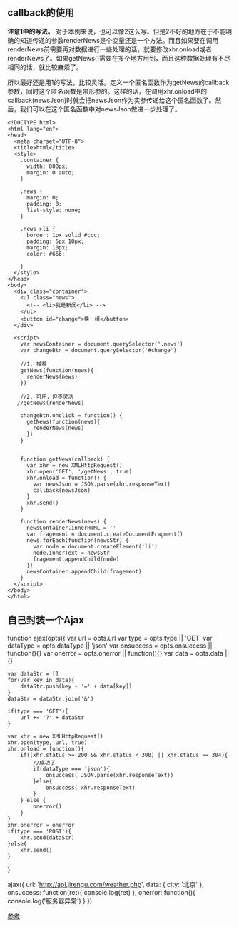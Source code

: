 ## callback的使用
**注意1中的写法。**
对于本例来说，也可以像2这么写。但是2不好的地方在于不能明确的知道传递的参数renderNews是个变量还是一个方法。而且如果要在调用renderNews前需要再对数据进行一些处理的话，就要修改xhr.onload或者renderNews了。如果getNews()需要在多个地方用到，而且这种数据处理有不尽相同的话，就比较麻烦了。

所以最好还是用1的写法，比较灵活。定义一个匿名函数作为getNews的callback参数，同时这个匿名函数是带形参的。这样的话，在调用xhr.onload中的callback(newsJson)时就会把newsJson作为实参传递给这个匿名函数了。然后，我们可以在这个匿名函数中对newsJson做进一步处理了。

```
<!DOCTYPE html>
<html lang="en">
<head>
  <meta charset="UTF-8">
  <title>html</title>
  <style>
    .container {
      width: 800px;
      margin: 0 auto;
    }

    .news {
      margin: 0;
      padding: 0;
      list-style: none;
    }

    .news >li {
      border: 1px solid #ccc;
      padding: 5px 10px;
      margin: 10px;
      color: #666;

    }
  </style>
</head>
<body>
  <div class="container">
    <ul class="news">
      <!-- <li>我是新闻</li> -->
    </ul>
    <button id="change">换一组</button>
  </div>

  <script>
    var newsContainer = document.querySelector('.news')
    var changeBtn = document.querySelector('#change')
    
    //1. 推荐
    getNews(function(news){
      renderNews(news)
    })
  
    //2. 可用，但不灵活
   //getNews(renderNews)
    
    changeBtn.onclick = function() {
      getNews(function(news){
        renderNews(news)
      })
    }


    function getNews(callback) {
      var xhr = new XMLHttpRequest()
      xhr.open('GET', '/getNews', true)
      xhr.onload = function() {
        var newsJson = JSON.parse(xhr.responseText)
        callback(newsJson)
      }
      xhr.send()     
    }

    function renderNews(news) {
      newsContainer.innerHTML = ''
      var fragement = document.createDocumentFragment()
      news.forEach(function(newsStr) {
        var node = document.createElement('li')
        node.innerText = newsStr
        fragement.appendChild(node)
      })
      newsContainer.appendChild(fragement)
    }
  </script>
</body>
</html>
```

## 自己封装一个Ajax


function ajax(opts){
    var url = opts.url
    var type = opts.type || 'GET'
    var dataType = opts.dataType || 'json'
    var onsuccess = opts.onsuccess || function(){}
    var onerror = opts.onerror || function(){}
    var data = opts.data || {}

    var dataStr = []
    for(var key in data){
        dataStr.push(key + '=' + data[key])
    }
    dataStr = dataStr.join('&')

    if(type === 'GET'){
        url += '?' + dataStr
    }

    var xhr = new XMLHttpRequest()
    xhr.open(type, url, true)
    xhr.onload = function(){
        if((xhr.status >= 200 && xhr.status < 300) || xhr.status == 304){
            //成功了
            if(dataType === 'json'){
                onsuccess( JSON.parse(xhr.responseText))
            }else{
                onsuccess( xhr.responseText)
            }
        } else {
            onerror()
        }
    }
    xhr.onerror = onerror
    if(type === 'POST'){
        xhr.send(dataStr)
    }else{
        xhr.send()
    }
}

ajax({
    url: 'http://api.jirengu.com/weather.php',
    data: {
        city: '北京'
    },
    onsuccess: function(ret){
        console.log(ret)
    },
    onerror: function(){
        console.log('服务器异常')
    }
})


[参考](http://book.jirengu.com/fe/%E5%89%8D%E7%AB%AF%E5%9F%BA%E7%A1%80/Javascript/ajax.html)
